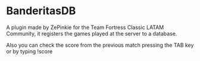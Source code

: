 # BanderitasDB
 
A plugin made by ZePinkie for the Team Fortress Classic LATAM Community, it registers the games played at the server to a database.

Also you can check the score from the previous match pressing the TAB key or by typing !score

